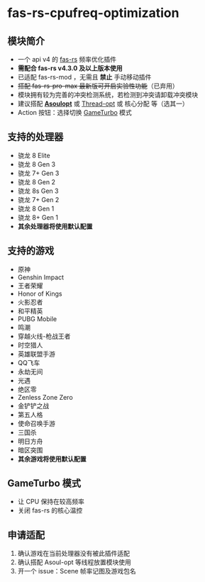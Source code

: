 # **fas-rs-cpufreq-optimization**

## **模块简介**
- 一个 api v4 的 [fas-rs](https://github.com/shadow3aaa/fas-rs) 频率优化插件
- **需配合 fas-rs v4.3.0 及以上版本使用**
- 已适配 fas-rs-mod ，无需且 **禁止** 手动移动插件
- ~~搭配 fas-rs-pro-max 最新版可开启实验性功能~~（已弃用）
- 模块拥有较为完善的冲突检测系统，若检测到冲突请卸载冲突模块
- 建议搭配 **[Asoulopt](https://github.com/nakixii/Magisk_AsoulOpt)** 或 [Thread-opt](https://github.com/reigadegr/thread-opt) 或 核心分配 等（选其一）
- Action 按钮：选择切换 [GameTurbo](#gameturbo-模式) 模式

## **支持的处理器**
- 骁龙 8 Elite
- 骁龙 8 Gen 3
- 骁龙 7+ Gen 3
- 骁龙 8 Gen 2
- 骁龙 8s Gen 3
- 骁龙 7+ Gen 2
- 骁龙 8 Gen 1
- 骁龙 8+ Gen 1
- **其余处理器将使用默认配置**

## **支持的游戏**
- 原神
- Genshin Impact
- 王者荣耀
- Honor of Kings
- 火影忍者
- 和平精英
- PUBG Mobile
- 鸣潮
- 穿越火线-枪战王者
- 时空猎人
- 英雄联盟手游
- QQ飞车
- 永劫无间
- 光遇
- 绝区零
- Zenless Zone Zero
- 金铲铲之战
- 第五人格
- 使命召唤手游
- 三国杀
- 明日方舟
- 暗区突围
- **其余游戏将使用默认配置**

## **GameTurbo 模式**
- 让 CPU 保持在较高频率
- 关闭 fas-rs 的核心温控

## **申请适配**
1. 确认游戏在当前处理器没有被此插件适配
2. 确认搭配 Asoul-opt 等线程放置模块使用
3. 开一个 issue：Scene 帧率记图及游戏包名
